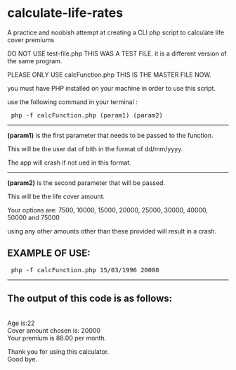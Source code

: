 # calculate-life-rates
A practice and noobish attempt at creating a CLI php script to calculate life cover premiums

DO NOT USE test-file.php THIS WAS A TEST FILE. it is a different version of the same program.

PLEASE ONLY USE calcFunction.php THIS IS THE MASTER FILE NOW.

you must have PHP installed on your machine in order to use this script.

use the following command in your terminal :

<pre> php -f calcFunction.php (param1) (param2) </pre>

-------------------------------------------------------------------------------------

<b>(param1)</b> is the first parameter that needs to be passed to the function.

This will be the user dat of bith in the format of dd/mm/yyyy.

The app will crash if not ued in this format.

------------------------------------------------------------------------------------------

<b>(param2)</b> is the second parameter that will be passed.

This will be the life cover amount.

Your options are: 7500, 10000, 15000, 20000, 25000, 30000, 40000, 50000 and 75000

using any other amounts other than these provided will result in a crash.

EXAMPLE OF USE:
---------------

<pre> php -f calcFunction.php 15/03/1996 20000 </pre>

---------------------------------------------

The output of this code is as follows:
--------------------------------------
<br />
 Age is:22 <br />
 Cover amount chosen is: 20000<br />
 Your premium is 88.00 per month.<br />

 Thank you for using this calculator.<br />
 Good bye.<br />
